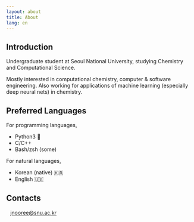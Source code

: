 ```yaml
---
layout: about
title: About
lang: en
---
```


## Introduction

Undergraduate student at Seoul National University, studying Chemistry and
Computational Science.

Mostly interested in computational chemistry, computer & software engineering.
Also working for applications of machine learning (especially deep neural nets)
in chemistry.

## Preferred Languages

For programming languages,

- Python3&nbsp;:snake:
- C/C++
- Bash/zsh (some)

For natural languages,

- Korean (native)&nbsp;:kr:
- English&nbsp;:us:

## Contacts

<i class="far fa-envelope"></i> &ensp; [jnooree@snu.ac.kr](mailto:jnooree@snu.ac.kr)

